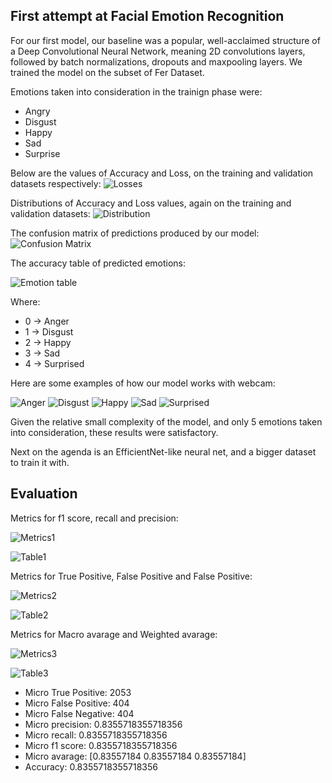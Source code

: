 ## First attempt at Facial Emotion Recognition
For our first model, our baseline was a popular, well-acclaimed structure of a Deep Convolutional Neural Network, meaning 2D convolutions layers, followed by batch normalizations, dropouts and maxpooling layers. We trained the model on the  subset of Fer Dataset. 

Emotions taken into consideration in the trainign phase were:
 - Angry
 - Disgust
 - Happy
 - Sad
 - Surprise

Below are the values of Accuracy and Loss, on the training and validation datasets respectively:
 ![Losses](./images/initial_acc_loss_epochs.png)


Distributions of Accuracy and Loss values, again on the training and validation datasets:
 ![Distribution](./images/initial_acc_loss.png)

The confusion matrix of predictions produced by our model:
 ![Confusion Matrix](./images/initial_confusion_matrix.png)

The accuracy table of predicted emotions:

 ![Emotion table](./images/fer_accuracy.png)


 Where:
   - 0  -> Anger
   - 1  -> Disgust
   - 2  -> Happy
   - 3  -> Sad
   - 4  -> Surprised

Here are some examples of how our model works with webcam:

 ![Anger](./images/angry.png)
 ![Disgust](./images/disgust.png)
 ![Happy](./images/happy.png)
 ![Sad](./images/sad.png)
 ![Surprised](./images/surprise.png)

   Given the relative small complexity of the model, and only 5 emotions taken into consideration, these results were satisfactory.

   Next on the agenda is an EfficientNet-like neural net, and a bigger dataset to train it with.

## Evaluation


Metrics for f1 score, recall and precision:


![Metrics1](./images/metrics1.png)

![Table1](./images/table1.png)



Metrics for True Positive, False Positive and False Positive:


![Metrics2](./images/metrics2.png)

![Table2](./images/table2.png)



Metrics for Macro avarage and Weighted avarage:


![Metrics3](./images/metrics3.png)

![Table3](./images/table3.png)



- Micro True Positive: 2053
- Micro False Positive: 404
- Micro False Negative: 404
- Micro precision: 0.8355718355718356
- Micro recall: 0.8355718355718356
- Micro f1 score: 0.8355718355718356
- Micro avarage: [0.83557184 0.83557184 0.83557184]
- Accuracy: 0.8355718355718356